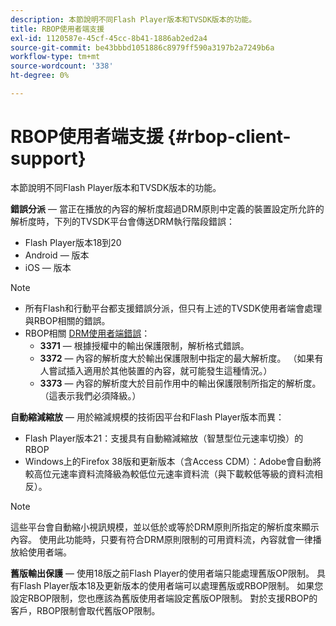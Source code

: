 ```yaml
---
description: 本節說明不同Flash Player版本和TVSDK版本的功能。
title: RBOP使用者端支援
exl-id: 1120587e-45cf-45cc-8b41-1886ab2ed2a4
source-git-commit: be43bbbd1051886c8979ff590a3197b2a7249b6a
workflow-type: tm+mt
source-wordcount: '338'
ht-degree: 0%

---
```


# RBOP使用者端支援 {#rbop-client-support}

本節說明不同Flash Player版本和TVSDK版本的功能。

**錯誤分派**  — 當正在播放的內容的解析度超過DRM原則中定義的裝置設定所允許的解析度時，下列的TVSDK平台會傳送DRM執行階段錯誤：

* Flash Player版本18到20
* Android — 版本
* iOS — 版本

>[!NOTE]
>
>* 所有Flash和行動平台都支援錯誤分派，但只有上述的TVSDK使用者端會處理與RBOP相關的錯誤。
>* RBOP相關 [DRM使用者端錯誤](https://help.adobe.com/en_US/primetime/drm/index.html#reference-DRM_Client_Error_Messages)：
   >    * **3371**  — 根據授權中的輸出保護限制，解析格式錯誤。
   >    * **3372**  — 內容的解析度大於輸出保護限制中指定的最大解析度。 （如果有人嘗試插入適用於其他裝置的內容，就可能發生這種情況。）
   >    * **3373**  — 內容的解析度大於目前作用中的輸出保護限制所指定的解析度。 （這表示我們必須降級。）
>


**自動縮減縮放**  — 用於縮減規模的技術因平台和Flash Player版本而異：

* Flash Player版本21：支援具有自動縮減縮放（智慧型位元速率切換）的RBOP
* Windows上的Firefox 38版和更新版本（含Access CDM）：Adobe會自動將較高位元速率資料流降級為較低位元速率資料流（與下載較低等級的資料流相反）。

>[!NOTE]
>
>這些平台會自動縮小視訊規模，並以低於或等於DRM原則所指定的解析度來顯示內容。 使用此功能時，只要有符合DRM原則限制的可用資料流，內容就會一律播放給使用者端。

**舊版輸出保護**  — 使用18版之前Flash Player的使用者端只能處理舊版OP限制。 具有Flash Player版本18及更新版本的使用者端可以處理舊版或RBOP限制。 如果您設定RBOP限制，您也應該為舊版使用者端設定舊版OP限制。 對於支援RBOP的客戶，RBOP限制會取代舊版OP限制。
